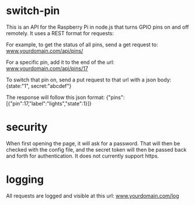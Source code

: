 # switch-pin
This is an API for the Raspberry Pi in node.js that turns GPIO pins on and off remotely. It uses a REST format for requests:

For example, to get the status of all pins, send a get request to:
   www.yourdomain.com/api/pins/

For a specific pin, add it to the end of the url:
   www.yourdomain.com/api/pins/17

To switch that pin on, send a put request to that url with a json body:
   {state:"1", secret:"abcdef"}

The response will follow this json format:
   {"pins":[{"pin":17,"label":"lights","state":1}]}

# security

When first opening the page, it will ask for a password. That will then be checked with the config file, and the secret token will then be passed back and forth for authentication. It does not currently support https.

# logging

All requests are logged and visible at this url:
   www.yourdomain.com/log

